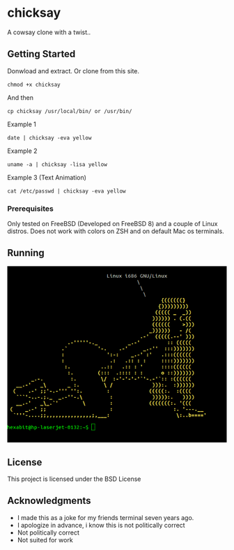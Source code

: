 # chicksay

A cowsay clone with a twist..

## Getting Started
Donwload and extract. Or clone from this site.
```
chmod +x chicksay
```
And then
```
cp chicksay /usr/local/bin/ or /usr/bin/
```

Example 1
```
date | chicksay -eva yellow
```
Example 2
```
uname -a | chicksay -lisa yellow
```
Example 3 (Text Animation)
```
cat /etc/passwd | chicksay -eva yellow
```

### Prerequisites

Only tested on FreeBSD (Developed on FreeBSD 8) and a couple of Linux distros.
Does not work with colors on ZSH and on default Mac os terminals. 

## Running
![Image of Yaktocat](https://github.com/hexabitsweden/chicksay/blob/master/Lisa.png?raw=true)

## License

This project is licensed under the BSD License

## Acknowledgments
* I made this as a joke for my friends terminal seven years ago. 
* I apologize in  advance, i know this is not politically correct
* Not politically correct
* Not suited for work
